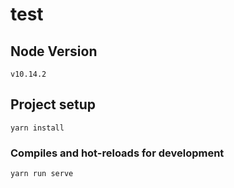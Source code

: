 # test

## Node Version
`v10.14.2`


## Project setup
```
yarn install
```

### Compiles and hot-reloads for development
```
yarn run serve
```
